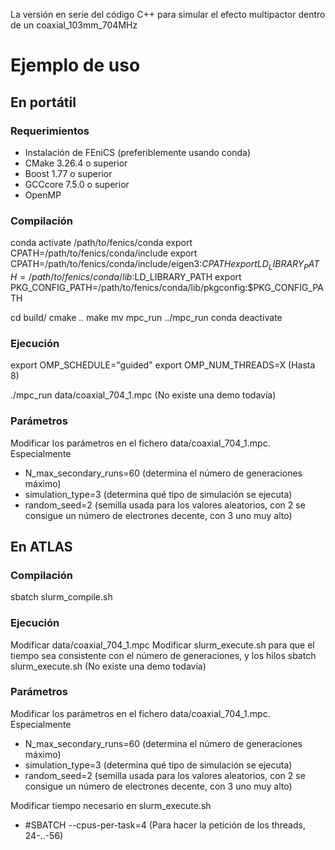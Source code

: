 La versión en serie del código C++ para simular el efecto multipactor dentro de un coaxial_103mm_704MHz

# Ejemplo de uso
## En portátil
### Requerimientos
- Instalación de FEniCS (preferiblemente usando conda)
- CMake 3.26.4 o superior
- Boost 1.77 o superior
- GCCcore 7.5.0 o superior
- OpenMP

### Compilación
conda activate /path/to/fenics/conda
export CPATH=/path/to/fenics/conda/include
export CPATH=/path/to/fenics/conda/include/eigen3:$CPATH
export LD_LIBRARY_PATH=/path/to/fenics/conda/lib:$LD_LIBRARY_PATH
export PKG_CONFIG_PATH=/path/to/fenics/conda/lib/pkgconfig:$PKG_CONFIG_PATH

cd build/
cmake ..
make
mv mpc_run ../mpc_run
conda deactivate

### Ejecución
export OMP_SCHEDULE="guided"
export OMP_NUM_THREADS=X (Hasta 8)

./mpc_run data/coaxial_704_1.mpc
(No existe una demo todavía)

### Parámetros
Modificar los parámetros en el fichero data/coaxial_704_1.mpc. 
Especialmente 
- N_max_secondary_runs=60 (determina el número de generaciones máximo)
- simulation_type=3 (determina qué tipo de simulación se ejecuta)
- random_seed=2 (semilla usada para los valores aleatorios, con 2 se consigue un número de electrones decente, con 3 uno muy alto)

## En ATLAS
### Compilación
sbatch slurm_compile.sh

### Ejecución
Modificar data/coaxial_704_1.mpc
Modificar slurm_execute.sh para que el tiempo sea consistente con el número de generaciones, y los hilos
sbatch slurm_execute.sh
(No existe una demo todavía)

### Parámetros
Modificar los parámetros en el fichero data/coaxial_704_1.mpc. 
Especialmente 
- N_max_secondary_runs=60 (determina el número de generaciones máximo)
- simulation_type=3 (determina qué tipo de simulación se ejecuta)
- random_seed=2 (semilla usada para los valores aleatorios, con 2 se consigue un número de electrones decente, con 3 uno muy alto)

Modificar tiempo necesario en slurm_execute.sh
- #SBATCH --cpus-per-task=4 (Para hacer la petición de los threads, 24-..-56)